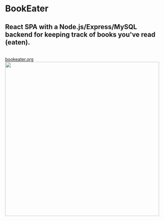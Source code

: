 # BookEater
## React SPA with a Node.js/Express/MySQL backend for keeping track of books you've read (eaten). 
</br>
<a href="https://www.bookeater.org">bookeater.org</a>

<img align="center" src="client/src/assets/Official_Logo_And_GIF.gif" width="500" height="auto" />
